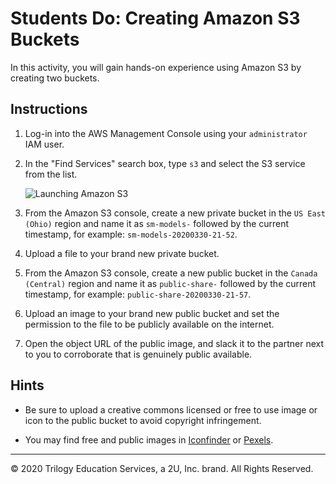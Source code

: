 # Students Do: Creating Amazon S3 Buckets

In this activity, you will gain hands-on experience using Amazon S3 by creating two buckets.

## Instructions

1. Log-in into the AWS Management Console using your `administrator` IAM user.

2. In the "Find Services" search box, type `s3` and select the S3 service from the list.

    ![Launching Amazon S3](Images/amazon-s3-launch.png)

3. From the Amazon S3 console, create a new private bucket in the `US East (Ohio)` region and name it as `sm-models-` followed by the current timestamp, for example: `sm-models-20200330-21-52`.

4. Upload a file to your brand new private bucket.

5. From the Amazon S3 console, create a new public bucket in the `Canada (Central)` region and name it as `public-share-` followed by the current timestamp, for example: `public-share-20200330-21-57`.

6. Upload an image to your brand new public bucket and set the permission to the file to be publicly available on the internet.

7. Open the object URL of the public image, and slack it to the partner next to you to corroborate that is genuinely public available.

## Hints

* Be sure to upload a creative commons licensed or free to use image or icon to the public bucket to avoid copyright infringement.

* You may find free and public images in [Iconfinder](https://www.iconfinder.com/) or [Pexels](https://www.pexels.com/).

---

© 2020 Trilogy Education Services, a 2U, Inc. brand. All Rights Reserved.
